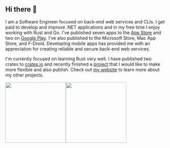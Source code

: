 ## Hi there 👋

I am a Software Engineer focused on back-end web services and CLIs. I get paid to develop and improve .NET applications and in my free time I enjoy working with Rust and Go. I've published seven apps to the [App Store](https://apps.apple.com/us/developer/john-harrington/id1603002572) and two on [Google Play](https://play.google.com/store/apps/developer?id=John+Harrington). I've also published to the Microsoft Store, Mac App Store, and F-Droid. Developing mobile apps has provided me with an appreciation for creating reliable and secure back-end web services. 

I'm currently focused on learning Rust very well. I have published two crates to [crates.io](https://crates.io/users/harr1424) and recently finished a [project](https://github.com/harr1424/scrape_blogger) that I would like to make more flexible and also publish. Check out [my website](https://jharrington.io) to learn more about my other projects. 

<div style="display: flex; align-items: center;">
    <img src="https://github-readme-stats.vercel.app/api/top-langs/?username=harr1424&layout=compact&hide=Jupyter%20Notebook&theme=dark" height="190px"/>
    <img src="https://streak-stats.demolab.com?user=harr1424&theme=github&theme=merko" height="190px"/>
</div>
